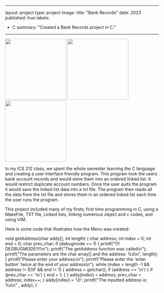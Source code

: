 
---
layout: project
type: project
image: 
title: "Bank Records"
date: 2023
published: true
labels:
  - C
summary: "Created a Bank Records project in C."
---

<div class="text-center p-4">
  <img width="200px" src="../" class="img-thumbnail" >
  <img width="200px" src="../" class="img-thumbnail" >
  <img width="200px" src="../" class="img-thumbnail" >
</div>

In my ICS 212 class, we spent the whole semester learning the C language and creating a user interface friendly program. This program took the users bank account records and would store them into an ordered linked list. It would restrict duplicate account numbers. Once the user quits the program it would save the linked list data into a txt file. The program then reads all the data from the txt file and stores them in an ordered linked list each time the user runs the program. 


This project included many of my firsts; first time programming in C, using a MakeFile, TXT file, Linked lists, linking numerous object and c codes, and using VIM.


Here is some code that illustrates how the Menu was created:


void getAddress(char addy[], int length)
{
    char address;
    int index = 0;
    int end = 0;
    char prev_char;
    if (debugmode == 1)
    {
        printf("!!!! DEGBUGMODE!!!!\n");
        printf("The getAddress function was called\n");
        printf("The parameters are the char array[] and the address: %d\n", length);
    }
    printf("Please enter your address:\n");
    printf("Please enter the 'enter button' twice at the end of your address\n");
    while (index < length -1 && address != EOF && end != 1)
    {
        address = getchar();
        if (address == '\n')
        {
            if (prev_char == '\n')
            {
                end = 1;
            }
        }
        addy[index] = address;
        prev_char = address;
        index++;
    }
    addy[index] = '\0';
    printf("The inputted address is: %s\n" , addy);
}
